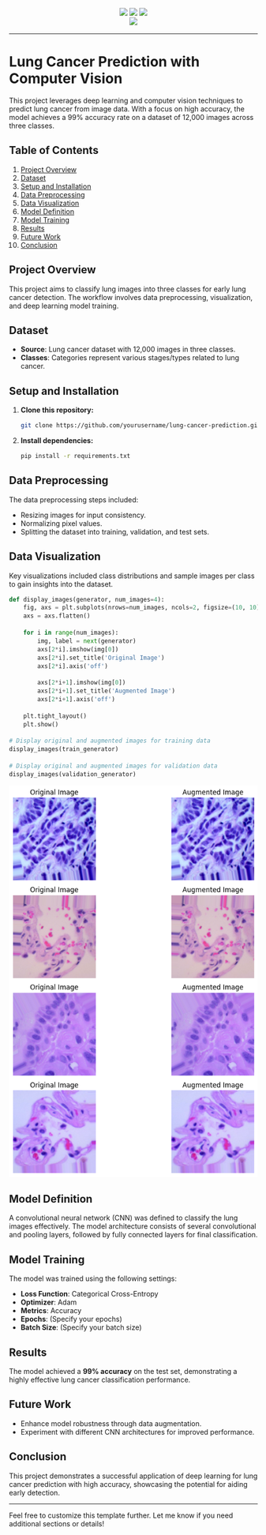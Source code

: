 <body>
<p align="center">
  <a href="mailto:arifmiahcse952@gmail.com"><img src="https://img.shields.io/badge/Email-arifmiah%40gmail.com-blue?style=flat-square&logo=gmail"></a>
  <a href="https://github.com/Arif-miad"><img src="https://img.shields.io/badge/GitHub-%40ArifMiah-lightgrey?style=flat-square&logo=github"></a>
  <a href="https://www.linkedin.com/in/arif-miah-8751bb217/"><img src="https://img.shields.io/badge/LinkedIn-Arif%20Miah-blue?style=flat-square&logo=linkedin"></a>

 
  
  <br>
  <img src="https://img.shields.io/badge/Phone-%2B8801998246254-green?style=flat-square&logo=whatsapp">
  
</p>


---

# Lung Cancer Prediction with Computer Vision

This project leverages deep learning and computer vision techniques to predict lung cancer from image data. With a focus on high accuracy, the model achieves a 99% accuracy rate on a dataset of 12,000 images across three classes.

## Table of Contents
1. [Project Overview](#project-overview)
2. [Dataset](#dataset)
3. [Setup and Installation](#setup-and-installation)
4. [Data Preprocessing](#data-preprocessing)
5. [Data Visualization](#data-visualization)
6. [Model Definition](#model-definition)
7. [Model Training](#model-training)
8. [Results](#results)
9. [Future Work](#future-work)
10. [Conclusion](#conclusion)

## Project Overview
This project aims to classify lung images into three classes for early lung cancer detection. The workflow involves data preprocessing, visualization, and deep learning model training.

## Dataset
- **Source**: Lung cancer dataset with 12,000 images in three classes.
- **Classes**: Categories represent various stages/types related to lung cancer.

## Setup and Installation
1. **Clone this repository:**
   ```bash
   git clone https://github.com/yourusername/lung-cancer-prediction.git
   ```
2. **Install dependencies:**
   ```bash
   pip install -r requirements.txt
   ```

## Data Preprocessing
The data preprocessing steps included:
- Resizing images for input consistency.
- Normalizing pixel values.
- Splitting the dataset into training, validation, and test sets.

## Data Visualization
Key visualizations included class distributions and sample images per class to gain insights into the dataset.

```python
def display_images(generator, num_images=4):
    fig, axs = plt.subplots(nrows=num_images, ncols=2, figsize=(10, 10))
    axs = axs.flatten()

    for i in range(num_images):
        img, label = next(generator)
        axs[2*i].imshow(img[0])
        axs[2*i].set_title('Original Image')
        axs[2*i].axis('off')

        axs[2*i+1].imshow(img[0])
        axs[2*i+1].set_title('Augmented Image')
        axs[2*i+1].axis('off')

    plt.tight_layout()
    plt.show()

# Display original and augmented images for training data
display_images(train_generator)

# Display original and augmented images for validation data
display_images(validation_generator)
```

![Lung Cancer Sample Image](https://github.com/Arif-miad/Lung-Cancer-Prediction/blob/main/lg4.png)

## Model Definition
A convolutional neural network (CNN) was defined to classify the lung images effectively. The model architecture consists of several convolutional and pooling layers, followed by fully connected layers for final classification.

## Model Training
The model was trained using the following settings:
- **Loss Function**: Categorical Cross-Entropy
- **Optimizer**: Adam
- **Metrics**: Accuracy
- **Epochs**: (Specify your epochs)
- **Batch Size**: (Specify your batch size)

## Results
The model achieved a **99% accuracy** on the test set, demonstrating a highly effective lung cancer classification performance.

## Future Work
- Enhance model robustness through data augmentation.
- Experiment with different CNN architectures for improved performance.

## Conclusion
This project demonstrates a successful application of deep learning for lung cancer prediction with high accuracy, showcasing the potential for aiding early detection.

--- 

Feel free to customize this template further. Let me know if you need additional sections or details!
